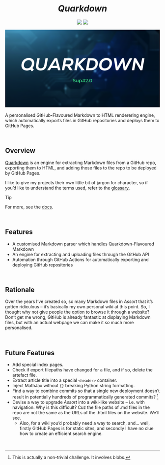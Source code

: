 <h1 align="center"> <em> Quarkdown </em> </h1>

<div align="center">
<img src="https://github.com/Sup2point0/Quarkdown/actions/workflows/tests.yml/badge.svg">
<img src="https://github.com/Sup2point0/Quarkdown/actions/workflows/assort.yml/badge.svg">
</div>

![quarkdown-title](.assets/title.png)

A personalised GitHub-Flavoured Markdown to HTML renderering engine, which automatically exports files in GitHub repositories and deploys them to GitHub Pages.


<br>


## Overview

[Quarkdown](docs/glossary.md) is an engine for extracting Markdown files from a GitHub repo, exporting them to HTML, and adding those files to the repo to be deployed by GitHub Pages.

I like to give my projects their own little bit of jargon for character, so if you’d like to understand the terms used, refer to the [glossary](docs/glossary.md).

> [!TIP]
> For more, see the [docs](docs/).


<br>


## Features

- A customised Markdown parser which handles Quarkdown-Flavoured Markdown
- An engine for extracting and uploading files through the GitHub API
- Automation through GitHub Actions for automatically exporting and deploying GitHub repositories


<br>


## Rationale

Over the years I’ve created so, so many Markdown files in *Assort* that it’s gotten ridiculous – it’s basically my own personal wiki at this point. So, I thought why not give people the option to browse it through a website? Don’t get me wrong, GitHub is already fantastic at displaying Markdown files, but with an actual webpage we can make it *so* much more personalised.


<br>


## Future Features

- Add special index pages.
- Check if export filepaths have changed for a file, and if so, delete the artefact file.
- Extract article title into a special `<header>` container.
- Inject MathJax without `{}` breaking Python string formatting.
- Find a way to combine commits so that a single new deployment doesn’t result in potentially hundreds of programmatically generated commits? [^combine-commits]
- Devise a way to upgrade *Assort* into a wiki-like website &ndash; i.e. with navigation. Why is this difficult? Cuz the file paths of .md files in the repo are not the same as the URLs of the .html files on the website. We’ll see.
  - Also, for a wiki you’d probably need a way to search, and... well, firstly GitHub Pages is for static sites, and secondly I have no clue how to create an efficient search engine.

[^combine-commits]: This is actually a non-trivial challenge. It involves blobs.


<br>
